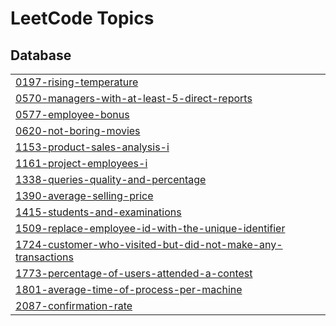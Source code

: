 

<!---LeetCode Topics Start-->
# LeetCode Topics
## Database
|  |
| ------- |
| [0197-rising-temperature](https://github.com/Kasfia-Mostafa/LeetCode/tree/master/0197-rising-temperature) |
| [0570-managers-with-at-least-5-direct-reports](https://github.com/Kasfia-Mostafa/LeetCode/tree/master/0570-managers-with-at-least-5-direct-reports) |
| [0577-employee-bonus](https://github.com/Kasfia-Mostafa/LeetCode/tree/master/0577-employee-bonus) |
| [0620-not-boring-movies](https://github.com/Kasfia-Mostafa/LeetCode/tree/master/0620-not-boring-movies) |
| [1153-product-sales-analysis-i](https://github.com/Kasfia-Mostafa/LeetCode/tree/master/1153-product-sales-analysis-i) |
| [1161-project-employees-i](https://github.com/Kasfia-Mostafa/LeetCode/tree/master/1161-project-employees-i) |
| [1338-queries-quality-and-percentage](https://github.com/Kasfia-Mostafa/LeetCode/tree/master/1338-queries-quality-and-percentage) |
| [1390-average-selling-price](https://github.com/Kasfia-Mostafa/LeetCode/tree/master/1390-average-selling-price) |
| [1415-students-and-examinations](https://github.com/Kasfia-Mostafa/LeetCode/tree/master/1415-students-and-examinations) |
| [1509-replace-employee-id-with-the-unique-identifier](https://github.com/Kasfia-Mostafa/LeetCode/tree/master/1509-replace-employee-id-with-the-unique-identifier) |
| [1724-customer-who-visited-but-did-not-make-any-transactions](https://github.com/Kasfia-Mostafa/LeetCode/tree/master/1724-customer-who-visited-but-did-not-make-any-transactions) |
| [1773-percentage-of-users-attended-a-contest](https://github.com/Kasfia-Mostafa/LeetCode/tree/master/1773-percentage-of-users-attended-a-contest) |
| [1801-average-time-of-process-per-machine](https://github.com/Kasfia-Mostafa/LeetCode/tree/master/1801-average-time-of-process-per-machine) |
| [2087-confirmation-rate](https://github.com/Kasfia-Mostafa/LeetCode/tree/master/2087-confirmation-rate) |
<!---LeetCode Topics End-->